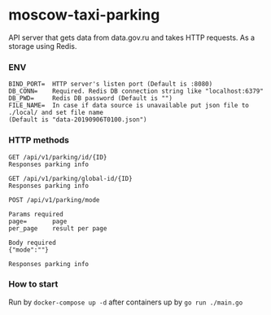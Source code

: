 # moscow-taxi-parking

API server that gets data from data.gov.ru and takes HTTP requests.
As a storage using Redis.

### ENV
````
BIND_PORT=  HTTP server's listen port (Default is :8080)
DB_CONN=    Required. Redis DB connection string like "localhost:6379"
DB_PWD=     Redis DB password (Default is "")
FILE_NAME=  In case if data source is unavailable put json file to ./local/ and set file name
(Default is "data-20190906T0100.json")
````

### HTTP methods
````
GET /api/v1/parking/id/{ID}
Responses parking info
````
````
GET /api/v1/parking/global-id/{ID}
Responses parking info
````
````
POST /api/v1/parking/mode

Params required
page=       page
per_page    result per page

Body required
{"mode":""}

Responses parking info
````

### How to start
Run by
`docker-compose up -d`
after containers up by
`go run ./main.go`
